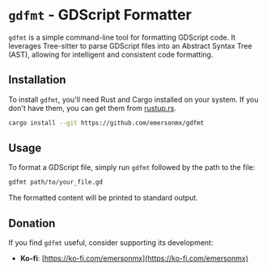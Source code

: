 # `gdfmt` - GDScript Formatter

`gdfmt` is a simple command-line tool for formatting GDScript code. It leverages
Tree-sitter to parse GDScript files into an Abstract Syntax Tree (AST), allowing
for intelligent and consistent code formatting.

## Installation

To install `gdfmt`, you'll need Rust and Cargo installed on your system. If you
don't have them, you can get them from [rustup.rs](https://rustup.rs/).

```bash
cargo install --git https://github.com/emersonmx/gdfmt
```

## Usage

To format a GDScript file, simply run `gdfmt` followed by the path to the file:

```bash
gdfmt path/to/your_file.gd
```

The formatted content will be printed to standard output. 

## Donation

If you find `gdfmt` useful, consider supporting its development:

*   **Ko-fi**: [https://ko-fi.com/emersonmx](https://ko-fi.com/emersonmx)
